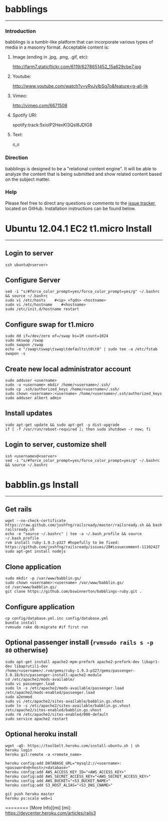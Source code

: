 # babblings
---------

### Introduction ###

babblings is a tumblr-like platform that can incorporate various types of media in a masonry format. Acceptable content is:

1. Image (ending in .jpg, .png, .gif, etc):

    http://farm7.staticflickr.com/6119/6278651452_15a629cbe7.jpg

2. Youtube:

    http://www.youtube.com/watch?v=yRvJylbSg7o&feature=g-all-lik

3. Vimeo:

    http://vimeo.com/6671508

4. Spotify URI:

    spotify:track:5xioIP2HexKl3QsI8JDlG8

5. Text:

    ಠ_ಠ

### Direction ###

babblings is designed to be a "relational content engine". It will be able to analyze the content that is being submitted and show related content based on the subject matter.

### Help ###

Please feel free to direct any questions or comments to the [issue tracker], located on GitHub. Installation instructions can be found below.

  [issue tracker]: https://github.com/bswinnerton/babblings/issues


# Ubuntu 12.04.1 EC2 t1.micro Install
--------

Login to server
--------
    ssh ubuntu@<server>

Configure Server
--------
    sed -i "s/#force_color_prompt=yes/force_color_prompt=yes/g" ~/.bashrc && source ~/.bashrc
    sudo vi /etc/hosts    #<ip> <fqdn> <hostname>
    sudo vi /etc/hostname    #<hostname>
    sudo /etc/init.d/hostname restart

Configure swap for t1.micro
--------
    sudo dd if=/dev/zero of=/swap bs=1M count=1024
    sudo mkswap /swap
    sudo swapon /swap
    echo -e "/swap\tswap\tswap\tdefaults\t0\t0" | sudo tee -a /etc/fstab
    swapon -s

Create new local administrator account
--------
    sudo adduser <username>
    sudo -u <username> mkdir /home/<username>/.ssh/
    sudo cp .ssh/authorized_keys /home/<username>/.ssh/
    sudo chown <username>:<username> /home/<username>/.ssh/authorized_keys
    sudo adduser albert admin

Install updates
--------
    sudo apt-get update && sudo apt-get -y dist-upgrade
    if [ -f /var/run/reboot-required ]; then sudo shutdown -r now; fi

Login to server, customize shell
--------
    ssh <username>@<server>
    sed -i "s/#force_color_prompt=yes/force_color_prompt=yes/g" ~/.bashrc && source ~/.bashrc



# babblin.gs Install
--------

Get rails
--------
    wget --no-check-certificate https://raw.github.com/joshfng/railsready/master/railsready.sh && bash railsready.sh
    echo -e "source ~/.bashrc" | tee -a ~/.bash_profile && source ~/.bash_profile
    rvm install ruby-1.9.3-p327 #hopefully to be fixed: https://github.com/joshfng/railsready/issues/28#issuecomment-11102427
    sudo apt-get install nodejs

Clone application
--------
    sudo mkdir -p /var/www/babblin.gs/
    sudo chown <username>:<username> /var/www/babblin.gs/
    cd /var/www/babblin.gs/
    git clone https://github.com/bswinnerton/babblings-ruby.git .

Configure application
--------
    cp config/database.yml.inc config/database.yml
    bundle install
    rvmsudo rake db:migrate #if first run

Optional passenger install (`rvmsudo rails s -p 80` otherwise)
--------
    sudo apt-get install apache2-mpm-prefork apache2-prefork-dev libapr1-dev libaprutil1-dev
    /home/<username>/.rvm/gems/ruby-1.9.3-p327/gems/passenger-3.0.18/bin/passenger-install-apache2-module
    cd /etc/apache2/mods-available/
    sudo vi passenger.load
    sudo ln -s /etc/apache2/mods-available/passenger.load /etc/apache2/mods-enabled/passenger.load
    sudo a2enmod
    sudo vi /etc/apache2/sites-available/babblin.gs.vhost
    sudo ln -s /etc/apache2/sites-available/babblin.gs.vhost /etc/apache2/sites-enabled/babblin.gs.vhost
    sudo rm /etc/apache2/sites-enabled/000-default
    sudo service apache2 restart

Optional heroku install
--------
    wget -qO- https://toolbelt.heroku.com/install-ubuntu.sh | sh
    heroku login
    heroku git:remote -a <remote_name>

    heroku config:add DATABASE_URL="mysql2://<username>:<password>@<host>/<database>"
    heroku config:add AWS_ACCESS_KEY_ID="<AWS_ACCESS_KEY>"
    heroku config:add AWS_SECRET_ACCESS_KEY="<AWS_SECRET_ACCESS_KEY>"
    heroku config add AWS_BUCKET="<S3_BUCKET_NAME>"
    heroku config:add S3_HOST_ALIAS="<S3_DNS_CNAME>"

    git push heroku master
    heroku ps:scale web=1

========
[More Info][mi]
[mi]: https://devcenter.heroku.com/articles/rails3
